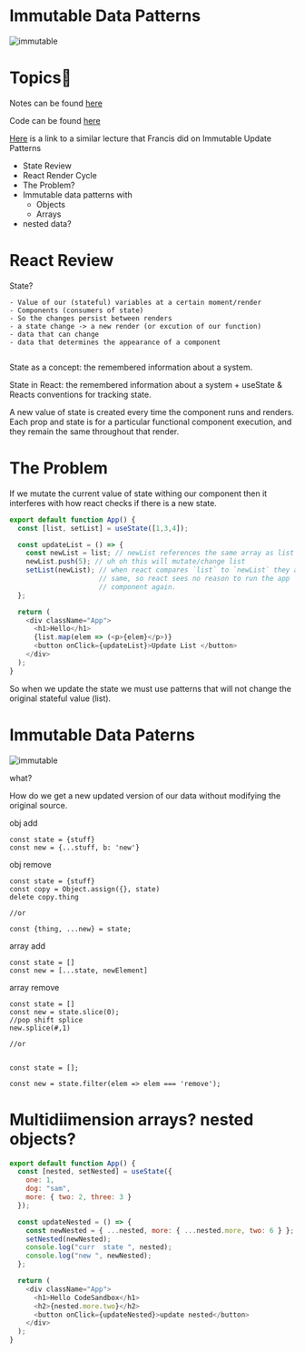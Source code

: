 
# Immutable Data Patterns

![immutable](https://raw.githubusercontent.com/tborsa/lectures/master/week7/day2/assets/tablet.jpg)


# Topics📢

Notes can be found [here](https://github.com/tborsa/lectures/tree/master/week7/day2)

Code can be found [here](https://github.com/tborsa/react-week-playground)

[Here](https://www.youtube.com/watch?v=4gzOQ-s7Sfs&feature=youtu.be) is a link to a similar lecture that Francis did on Immutable Update Patterns 

- State Review
- React Render Cycle
- The Problem?
- Immutable data patterns with
  - Objects 
  - Arrays
- nested data?


# React Review

State?

```
- Value of our (stateful) variables at a certain moment/render
- Components (consumers of state)
- So the changes persist between renders
- a state change -> a new render (or excution of our function)
- data that can change
- data that determines the appearance of a component


```

State as a concept: the remembered information about a system.

State in React: the remembered information about a system + useState & Reacts conventions for tracking state. 

A new value of state is created every time the component runs and renders.
Each prop and state is for a particular functional component execution, and they remain the same throughout that render. 

# The Problem

If we mutate the current value of state withing our component then it interferes with how react checks if there is a new state. 

```js
export default function App() {
  const [list, setList] = useState([1,3,4]);

  const updateList = () => {
    const newList = list; // newList references the same array as list
    newList.push(5); // uh oh this will mutate/change list
    setList(newList); // when react compares `list` to `newList` they are the
                      // same, so react sees no reason to run the app
                      // component again. 
  };

  return (
    <div className="App">
      <h1>Hello</h1>
      {list.map(elem => (<p>{elem}</p>)}
      <button onClick={updateList}>Update List </button>
    </div>
  );
}
```

So when we update the state we must use patterns that will not change the original stateful value (list). 

# Immutable Data Paterns
![immutable](https://raw.githubusercontent.com/tborsa/lectures/master/week7/day2/assets/immutable.jpg)

what?

How do we get a new updated version of our data without modifying the original source. 


obj add
```
const state = {stuff}
const new = {...stuff, b: 'new'}
```


obj remove
```
const state = {stuff}
const copy = Object.assign({}, state)
delete copy.thing

//or

const {thing, ...new} = state;

```

array add
```
const state = []
const new = [...state, newElement]
```

array remove
```
const state = []
const new = state.slice(0);
//pop shift splice
new.splice(#,1)

//or


const state = [];

const new = state.filter(elem => elem === 'remove');

```


# Multidiimension arrays? nested objects?

```js
export default function App() {
  const [nested, setNested] = useState({
    one: 1,
    dog: "sam",
    more: { two: 2, three: 3 }
  });

  const updateNested = () => {
    const newNested = { ...nested, more: { ...nested.more, two: 6 } };
    setNested(newNested);
    console.log("curr  state ", nested);
    console.log("new ", newNested);
  };

  return (
    <div className="App">
      <h1>Hello CodeSandbox</h1>
      <h2>{nested.more.two}</h2>
      <button onClick={updateNested}>update nested</button>
    </div>
  );
}
```